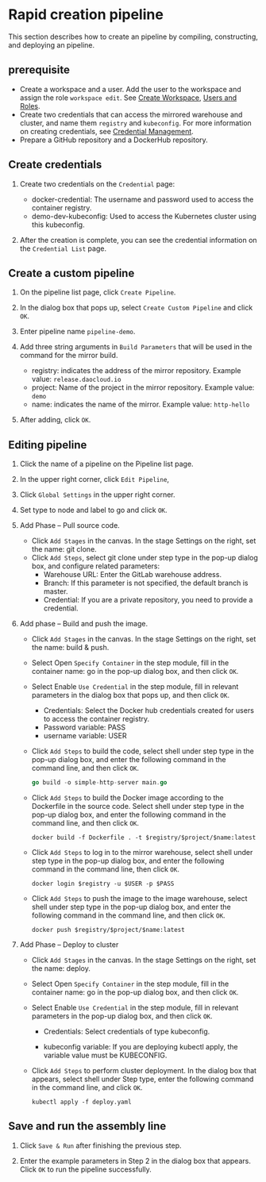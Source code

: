 # Rapid creation pipeline

This section describes how to create an pipeline by compiling, constructing, and deploying an pipeline.

## prerequisite

- Create a workspace and a user. Add the user to the workspace and assign the role `workspace edit`. See [Create Workspace](../../ghippo/user-guide/workspace/workspace.md), [Users and Roles](../../ghippo/user-guide/access-control/user.md).
- Create two credentials that can access the mirrored warehouse and cluster, and name them `registry` and `kubeconfig`. For more information on creating credentials, see [Credential Management](../user-guide/pipelines/credential.md).
- Prepare a GitHub repository and a DockerHub repository.

## Create credentials

1. Create two credentials on the `Credential` page:

    - docker-credential: The username and password used to access the container registry.
    - demo-dev-kubeconfig: Used to access the Kubernetes cluster using this kubeconfig.

2. After the creation is complete, you can see the credential information on the `Credential List` page.

## Create a custom pipeline

1. On the pipeline list page, click `Create Pipeline`.

    <!--![]()screenshots-->

2. In the dialog box that pops up, select `Create Custom Pipeline` and click `OK`.

    <!--![]()screenshots-->

3. Enter pipeline name `pipeline-demo`.

    <!--![]()screenshots-->

4. Add three string arguments in `Build Parameters` that will be used in the command for the mirror build.

    - registry: indicates the address of the mirror repository. Example value: `release.daocloud.io`
    - project: Name of the project in the mirror repository. Example value: `demo`
    - name: indicates the name of the mirror. Example value: `http-hello`

    <!--![]()screenshots-->

5. After adding, click `OK`.

## Editing pipeline

1. Click the name of a pipeline on the Pipeline list page.

    <!--![]()screenshots-->

2. In the upper right corner, click `Edit Pipeline`,

    <!--![]()screenshots-->

3. Click `Global Settings` in the upper right corner.

    <!--![]()screenshots-->

4. Set type to node and label to go and click `OK`.

    <!--![]()screenshots-->

5. Add Phase – Pull source code.

    - Click `Add Stages` in the canvas. In the stage Settings on the right, set the name: git clone.
    - Click `Add Steps`, select git clone under step type in the pop-up dialog box, and configure related parameters:
        - Warehouse URL: Enter the GitLab warehouse address.
        - Branch: If this parameter is not specified, the default branch is master.
        - Credential: If you are a private repository, you need to provide a credential.

    <!--![]()screenshots-->

6. Add phase – Build and push the image.

    - Click `Add Stages` in the canvas. In the stage Settings on the right, set the name: build & push.

    - Select Open `Specify Container` in the step module, fill in the container name: go in the pop-up dialog box, and then click `OK`.

        <!--![]()screenshots-->

    - Select Enable `Use Credential` in the step module, fill in relevant parameters in the dialog box that pops up, and then click `OK`.

        - Credentials: Select the Docker hub credentials created for users to access the container registry.
        - Password variable: PASS
        - username variable: USER

        <!--![]()screenshots-->

    - Click `Add Steps` to build the code, select shell under step type in the pop-up dialog box, and enter the following command in the command line, and then click `OK`.

        ```go
        go build -o simple-http-server main.go
        ```

    - Click `Add Steps` to build the Docker image according to the Dockerfile in the source code. Select shell under step type in the pop-up dialog box, and enter the following command in the command line, and then click `OK`.

        ```docker
        docker build -f Dockerfile . -t $registry/$project/$name:latest
        ```

    - Click `Add Steps` to log in to the mirror warehouse, select shell under step type in the pop-up dialog box, and enter the following command in the command line, then click `OK`.

        ```docker
        docker login $registry -u $USER -p $PASS
        ```

    - Click `Add Steps` to push the image to the image warehouse, select shell under step type in the pop-up dialog box, and enter the following command in the command line, and then click `OK`.

        ```docker
        docker push $registry/$project/$name:latest
        ```

7. Add Phase – Deploy to cluster

    - Click `Add Stages` in the canvas. In the stage Settings on the right, set the name: deploy.

    - Select Open `Specify Container` in the step module, fill in the container name: go in the pop-up dialog box, and then click `OK`.

        <!--![]()screenshots-->

    - Select Enable `Use Credential` in the step module, fill in relevant parameters in the pop-up dialog box, and then click `OK`.

         - Credentials: Select credentials of type kubeconfig.

         - kubeconfig variable: If you are deploying kubectl apply, the variable value must be KUBECONFIG.

         <!--![]()screenshots-->

    - Click `Add Steps` to perform cluster deployment. In the dialog box that appears, select shell under Step type, enter the following command in the command line, and click `OK`.

        ```shell
        kubectl apply -f deploy.yaml
        ```

## Save and run the assembly line

1. Click `Save & Run` after finishing the previous step.

    <!--![]()screenshots-->

2. Enter the example parameters in Step 2 in the dialog box that appears. Click `OK` to run the pipeline successfully.

    <!--![]()screenshots-->
